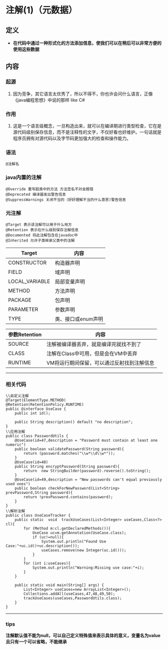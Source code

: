 # 注解(1)（元数据）
## 定义
- **在代码中通过一种形式化的方法添加信息，使我们可以在稍后可以非常方便的使用这些数据**
## 内容
### 起源
1. 因为竞争，其它语言太优秀了，所以不得不，你也许会问什么语言，正像《java编程思想》中说的那样 like C#
### 作用
1. 这是一个语言级概念，一旦构造出来，就可以在编译期进行类型检查，它在是源代码级别保存信息，而不是注释性的文字，不仅好看也好维护。一句话就是程序员拥有对源代码以及字节码更加强大的检查和操作能力。

### 语法
```
@注解名
```  
### java内置的注解
```
@Override 重写超类中的方法 方法签名不对会报错
@Deprecated 编译器发出警告信息
@SuppressWarnings 关闭不当的（好好理解不当的什么意思)警告信息
```  
### 元注解
```
@Target 表示该注解可以用于什么地方
@Retention 表示在什么级别保存注解信息
@Documented 将此注解包含在javadoc中
@Inherited 允许子类继承父类中的注解
```
| Target | 内容 |
| --- | --- |
|CONSTRUCTOR|构造器声明|
|FIELD|域声明|
|LOCAL_VARIABLE|局部变量声明|
|METHOD|方法声明|
|PACKAGE|包声明|
|PARAMETER|参数声明|
|TYPE|类、接口或enum声明|

| 参数Retention | 内容 |
| --- | --- |
|SOURCE|注解被编译器丢弃，就是编译完就找不到了|
|CLASS|注解在Class中可用，但是会在VM中丢弃|
|RUNTIME|VM将运行期间保留，可以通过反射找到注解信息|


---
### 相关代码
```
\\自定义注解
@Target(ElementType.METHOD)
@Retention(RetentionPolicy.RUNTIME)
public @interface UseCase {
    public int id();

    public String description() default "no description";
}
\\应用注解
public class PasswordUtils {
    @UseCase(id=47,description = "Password must contain at least one numeric")
    public boolean validatePassword(String password){
        return (password.matches("\\w*\\d\\w*"));
    }
    @UseCase(id=48)
    public String encryptPassword(String password){
        return  new StringBuilder(password).reverse().toString();
    }
    @UseCase(id=49,description = "New passwords can't equal previously used ones")
    public boolean checkForNewPassword(List<String> prevPassword,String password){
        return !prevPassword.contains(password);
    }
}
\\解析注解
public class UseCaseTracker {
    public static  void  trackUseCases(List<Integer> useCases,Class<?> cl){
        for (Method m:cl.getDeclaredMethods()){
            UseCase uc=m.getAnnotation(UseCase.class);
            if (uc!=null){
                System.out.println("Found Use Case:"+uc.id()+uc.description());
                useCases.remove(new Integer(uc.id()));
            }
        }
        for (int i:useCases){
            System.out.println("Warning:Missing use case:"+i);
        }
    }

    public static void main(String[] args) {
        List<Integer> useCases=new ArrayList<Integer>();
        Collections.addAll(useCases,47,48,49,50);
        trackUseCases(useCases,PasswordUtils.class);
    }
}
```
---
### tips
**注解默认值不能为null，可以自己定义特殊值来表示具体的意义，变量名为value且只有一个可以省略，不能继承**